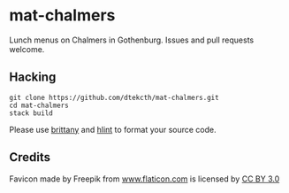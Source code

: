# mat-chalmers

Lunch menus on Chalmers in Gothenburg. Issues and pull requests welcome.

## Hacking

```
git clone https://github.com/dtekcth/mat-chalmers.git
cd mat-chalmers
stack build
```

Please use [brittany](http://hackage.haskell.org/package/brittany) and
[hlint](https://hackage.haskell.org/package/hlint) to format your
source code.

## Credits

Favicon made by Freepik from <a href="http://www.flaticon.com"
title="Flaticon">www.flaticon.com</a> is licensed by <a
href="http://creativecommons.org/licenses/by/3.0/" title="Creative
Commons BY 3.0">CC BY 3.0</a>

